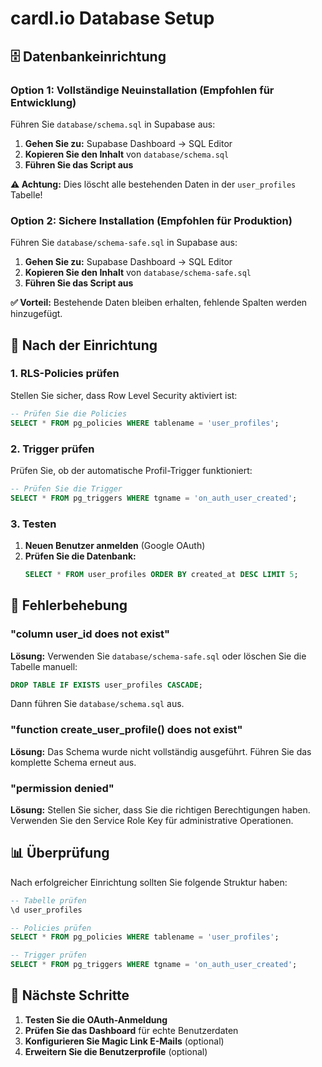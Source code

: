 # cardl.io Database Setup

## 🗄️ Datenbankeinrichtung

### Option 1: Vollständige Neuinstallation (Empfohlen für Entwicklung)

Führen Sie `database/schema.sql` in Supabase aus:

1. **Gehen Sie zu:** Supabase Dashboard → SQL Editor
2. **Kopieren Sie den Inhalt** von `database/schema.sql`
3. **Führen Sie das Script aus**

**⚠️ Achtung:** Dies löscht alle bestehenden Daten in der `user_profiles` Tabelle!

### Option 2: Sichere Installation (Empfohlen für Produktion)

Führen Sie `database/schema-safe.sql` in Supabase aus:

1. **Gehen Sie zu:** Supabase Dashboard → SQL Editor
2. **Kopieren Sie den Inhalt** von `database/schema-safe.sql`
3. **Führen Sie das Script aus**

**✅ Vorteil:** Bestehende Daten bleiben erhalten, fehlende Spalten werden hinzugefügt.

## 🔧 Nach der Einrichtung

### 1. RLS-Policies prüfen

Stellen Sie sicher, dass Row Level Security aktiviert ist:

```sql
-- Prüfen Sie die Policies
SELECT * FROM pg_policies WHERE tablename = 'user_profiles';
```

### 2. Trigger prüfen

Prüfen Sie, ob der automatische Profil-Trigger funktioniert:

```sql
-- Prüfen Sie die Trigger
SELECT * FROM pg_triggers WHERE tgname = 'on_auth_user_created';
```

### 3. Testen

1. **Neuen Benutzer anmelden** (Google OAuth)
2. **Prüfen Sie die Datenbank:**
   ```sql
   SELECT * FROM user_profiles ORDER BY created_at DESC LIMIT 5;
   ```

## 🚨 Fehlerbehebung

### "column user_id does not exist"

**Lösung:** Verwenden Sie `database/schema-safe.sql` oder löschen Sie die Tabelle manuell:

```sql
DROP TABLE IF EXISTS user_profiles CASCADE;
```

Dann führen Sie `database/schema.sql` aus.

### "function create_user_profile() does not exist"

**Lösung:** Das Schema wurde nicht vollständig ausgeführt. Führen Sie das komplette Schema erneut aus.

### "permission denied"

**Lösung:** Stellen Sie sicher, dass Sie die richtigen Berechtigungen haben. Verwenden Sie den Service Role Key für administrative Operationen.

## 📊 Überprüfung

Nach erfolgreicher Einrichtung sollten Sie folgende Struktur haben:

```sql
-- Tabelle prüfen
\d user_profiles

-- Policies prüfen
SELECT * FROM pg_policies WHERE tablename = 'user_profiles';

-- Trigger prüfen
SELECT * FROM pg_triggers WHERE tgname = 'on_auth_user_created';
```

## 🎯 Nächste Schritte

1. **Testen Sie die OAuth-Anmeldung**
2. **Prüfen Sie das Dashboard** für echte Benutzerdaten
3. **Konfigurieren Sie Magic Link E-Mails** (optional)
4. **Erweitern Sie die Benutzerprofile** (optional)
